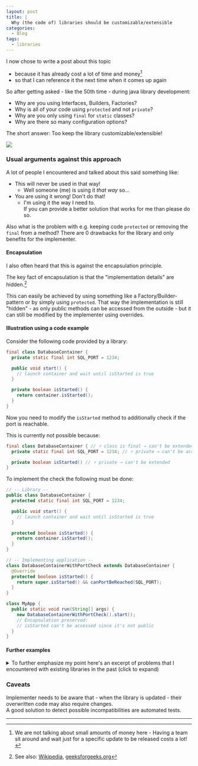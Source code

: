```yaml
---
layout: post
title: |
  Why (the code of) libraries should be customizable/extensible
categories:
  - Blog
tags:
  - libraries
---
```


I now chose to write a post about this topic
* because it has already cost a lot of time and money[^1]
* so that I can reference it the next time when it comes up again

[^1]: We are not talking about small amounts of money here - Having a team sit around and wait just for a specific update to be released costs a lot!

So after getting asked - like the 50th time - during java library development:
* Why are you using Interfaces, Builders, Factories?
* Why is all of your code using ``protected`` and not ``private``?
* Why are you only using ``final`` for ``static`` classes?
* Why are there so many configuration options?

The short answer: Too keep the library customizable/extensible!

![](../../../../assets/blog/why-java-libraries-should-be-customizable-extensible/Patrick_Wallet_Library.jpg)

### Usual arguments against this approach

A lot of people I encountered and talked about this said something like: 
* This will never be used in that way!
   * Well someone (me) is using it _that way_ so...
* You are using it wrong! Don't do that!
   * I'm using it the way I need to.<br/>If you can provide a better solution that works for me than please do so.

Also what is the problem with e.g. keeping code ``protected`` or removing the ``final`` from a method?
There are 0 drawbacks for the library and only benefits for the implementer.

#### Encapsulation

I also often heard that this is against the encapsulation principle.

The key fact of encapsulation is that the "implementation details" are hidden.[^2]

[^2]: See also: [Wikipedia](https://en.wikipedia.org/wiki/Encapsulation_(computer_programming)), [geeksforgeeks.org](https://www.geeksforgeeks.org/encapsulation-in-java)

This can easily be achieved by using something like a Factory/Builder-pattern or by simply using ``protected``.
That way the implementation is still "hidden" - as only public methods can be accessed from the outside - but it can still be modified by the implementer using overrides.


#### Illustration using a code example

Consider the following code provided by a library:
```java
final class DatabaseContainer {
  private static final int SQL_PORT = 1234;

  public void start() {
    // launch container and wait until isStarted is true
  }

  private boolean isStarted() {
    return container.isStarted();
  }
}
```

Now you need to modify the ``isStarted`` method to additionally check if the port is reachable.

This is currently not possible because:
```java
final class DatabaseContainer { // ⚡ class is final → can't be extended
  private static final int SQL_PORT = 1234; // ⚡ private → can't be accessed in derived class 

  private boolean isStarted() // ⚡ private → can't be extended
}
```

To implement the check the following must be done:
```java
// -- Library --
public class DatabaseContainer {
  protected static final int SQL_PORT = 1234;

  public void start() {
    // launch container and wait until isStarted is true
  }

  protected boolean isStarted() {
    return container.isStarted();
  }
}

// -- Implementing application --
class DatabaseContainerWithPortCheck extends DatabaseContainer {
  @Override
  protected boolean isStarted() {
    return super.isStarted() && canPortBeReached(SQL_PORT);
  }
}

class MyApp {
  public static void run(String[] args) {
    new DatabaseContainerWithPortCheck().start(); 
    // Encapsulation preserved:
    // isStarted can't be accessed since it's not public
  }
}
```


#### Further examples

<details><summary>To further emphasize my point here's an excerpt of problems that I encountered with existing libraries in the past (click to expand)</summary>

<table>
  <tr>
    <th>Reference</th>
    <th>Problems</th>
    <th>Outcome <sup>Explanation below</sup></th>
  </tr>
  <tr>
    <td><a href="https://github.com/xdev-software/testcontainers-selenium">TestContainers Selenium</a></td>
    <td><a href="https://github.com/testcontainers/testcontainers-java/blob/2707f3143d3cfa8351f727bfd5752c1155818bd6/modules/selenium/src/main/java/org/testcontainers/containers/BrowserWebDriverContainer.java">Fields and methods are private</a><br/>Video recorder implementation can't be replaced<br/>Can't access constants for Ports, Passwords, etc.</td>
    <td>Hard-fork</td>
  </tr>
  <tr>
    <td><a href="https://github.com/xdev-software/testcontainers-advanced-imagebuilder">TestContainers Image-Builder</a></td>
    <td><a href="https://github.com/testcontainers/testcontainers-java/blob/2707f3143d3cfa8351f727bfd5752c1155818bd6/core/src/main/java/org/testcontainers/images/builder/ImageFromDockerfile.java">Fields and methods are private</a></td>
    <td>Hard-fork</td>
  </tr>
  <tr>
    <td><a href="https://github.com/xdev-software/spring-security-advanced-authentication-ui">spring-security-advanced-authentication-ui</a></td>
    <td>Field and methods are private.<br/>Filter can't be properly replaced in framework.<br/>Forced use of reflection to read/copy "internal" framework data.</td>
    <td>Overlay</td>
  </tr>
  <tr>
    <td><a href="https://github.com/spring-projects/spring-security/issues/14898">Spring Boot OidcUserService</a></td>
    <td>Method couldn't be overridden.<br/>After update method was customizable, however <a href="https://github.com/spring-projects/spring-security/blob/b63e8f50a5e90a47b5dac28d2c2d952d8de11973/oauth2/oauth2-client/src/main/java/org/springframework/security/oauth2/client/oidc/userinfo/OidcUserService.java#L148-L177">original code is still private and can't be reused</a></td>
    <td>Waited for update/<br/>Copied code</td>
  </tr>
  <tr>
    <td><a href="https://github.com/quarkusio/quarkus/issues/42990">Quarkus - OIDC Back-channel Logout</a></td>
    <td>Serious malfunction, rendering functionality completely unusable.<br/>Everything is private and not overwriteable. Only possible way to patch it are bytecode modifications or waiting for update.</td>
    <td>PR/Fix submitted to Quarkus.<br/>Implementing project delayed for ~1 week ($) while waiting for update and then performing it.</td>
  </tr>
  <tr>
    <td><a href="https://github.com/prometheus/client_java/issues/1173">prometheus-metrics Protobuf is not optional</a></td>
    <td>Bloated library with obsolete/experimental protocol.<br/>Used protobuf version was flagged by vulnerability scanner.<br/><a href="https://github.com/prometheus/client_java/blob/v1.3.1/prometheus-metrics-exposition-formats/src/main/java/io/prometheus/metrics/expositionformats/ExpositionFormats.java">Not designed in a customizable way</a></td>
    <td>Overlay/Update provided</td>
  </tr>
  <tr>
    <td><a href="https://hibernate.atlassian.net/browse/HHH-18873">Hibernate Annotation Processor - Entity Indexing</a></td>
    <td><a href="https://hibernate.atlassian.net/browse/HHH-18162?focusedCommentId=117262">No mention anywhere in changelogs.<br/>No option/flag to disable this; active by default.</a><a href="https://hibernate.atlassian.net/browse/HHH-18162?focusedCommentId=117274">Functionality is useless for some cases</a> and <a href="https://hibernate.atlassian.net/browse/HHH-18863">performance problems</a>.<br/>No way to overwrite the code since fields and methods are private.</td>
    <td>Update provides option to disable</td>
  </tr>
  <tr>
    <td><a href="https://github.com/xdev-software/flyway-core-slim">Flyway-Core Slim</a></td>
    <td><a href="https://github.com/flyway/flyway/blob/ba8b11c0272c744786e52049b0391710253ea7d2/flyway-core/src/main/java/org/flywaydb/core/internal/plugin/PluginRegister.java#L85-L104">Private methods</a> don't allow filtering out <a href="(https://github.com/flyway/flyway/issues/3893">unused things</a>.</td>
    <td>Overlay</td>
  </tr>
</table>

Common outcomes explained:
<ul>
  <li><i>Hard-fork</i><br/>Code was copied over and modified - may break when a new version is released.</li>
  <li><i>Overlay</i><br/>Code runs "on top" of existing code. May also replace existing code.</li>
</ul>

</details>

### Caveats

Implementer needs to be aware that - when the library is updated - their overwritten code may also require changes.<br/>
A good solution to detect possible incompatibilities are automated tests.

<!-- Section for footnotes -->
---
